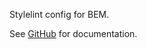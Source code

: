 Stylelint config for BEM.

See [GitHub](https://github.com/stefanbaumeler/sb-lint) for documentation.

